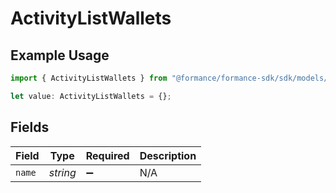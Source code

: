 # ActivityListWallets

## Example Usage

```typescript
import { ActivityListWallets } from "@formance/formance-sdk/sdk/models/shared";

let value: ActivityListWallets = {};
```

## Fields

| Field              | Type               | Required           | Description        |
| ------------------ | ------------------ | ------------------ | ------------------ |
| `name`             | *string*           | :heavy_minus_sign: | N/A                |